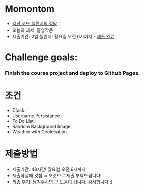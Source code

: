 # Momontom

- [지난 코드 챌린지의 정답](https://codesandbox.io/s/day-11-12-solution-mwmoi)
- 오늘의 과제: 졸업작품
- 제출기간: 2일 챌린지! 월요일 오전 6시까지 - [제출 완료](https://powerticket.github.io/index.html)

# Challenge goals:

### **Finish** the course project and **deploy** to Github Pages.

# 조건

- Clock.
- Username Persistance.
- To Do List.
- Random Background Image.
- Weather with Geolocation.

# 제출방법

- 제출기간: 48시간! 월요일 오전 6시까지
- 제출하실때 깃헙.io 포멧으로 제출 부탁드립니다!
- [최종 후기! 남겨주시면 큰 도움이 됩니다. 감사합니다 ;)](https://docs.google.com/forms/d/e/1FAIpQLSc5OHGiSme6lj_VkKiybjSDFljdrEv1mp7wHnRzn-7fTUKJBg/viewform)